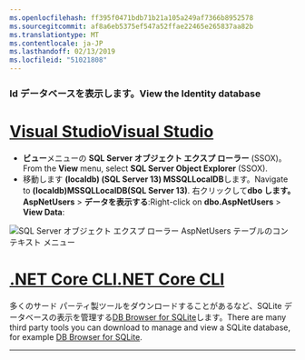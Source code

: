 ```yaml
---
ms.openlocfilehash: ff395f0471bdb71b21a105a249af7366b8952578
ms.sourcegitcommit: af8a6eb5375ef547a52ffae22465e265837aa82b
ms.translationtype: MT
ms.contentlocale: ja-JP
ms.lasthandoff: 02/13/2019
ms.locfileid: "51021808"
---
```

### <a name="view-the-identity-database"></a><span data-ttu-id="7def7-101">Id データベースを表示します。</span><span class="sxs-lookup"><span data-stu-id="7def7-101">View the Identity database</span></span>

# <a name="visual-studiotabvisual-studio"></a>[<span data-ttu-id="7def7-102">Visual Studio</span><span class="sxs-lookup"><span data-stu-id="7def7-102">Visual Studio</span></span>](#tab/visual-studio) 

* <span data-ttu-id="7def7-103">**ビュー**メニューの  **SQL Server オブジェクト エクスプ ローラー** (SSOX)。</span><span class="sxs-lookup"><span data-stu-id="7def7-103">From the **View** menu, select **SQL Server Object Explorer** (SSOX).</span></span>
* <span data-ttu-id="7def7-104">移動します **(localdb) (SQL Server 13) MSSQLLocalDB**します。</span><span class="sxs-lookup"><span data-stu-id="7def7-104">Navigate to **(localdb)MSSQLLocalDB(SQL Server 13)**.</span></span> <span data-ttu-id="7def7-105">右クリックして**dbo します。AspNetUsers** > **データを表示する**:</span><span class="sxs-lookup"><span data-stu-id="7def7-105">Right-click on **dbo.AspNetUsers** > **View Data**:</span></span>

![SQL Server オブジェクト エクスプ ローラー AspNetUsers テーブルのコンテキスト メニュー](~/security/authentication/accconfirm/_static/ssox.png)

# <a name="net-core-clitabnetcore-cli"></a>[<span data-ttu-id="7def7-107">.NET Core CLI</span><span class="sxs-lookup"><span data-stu-id="7def7-107">.NET Core CLI</span></span>](#tab/netcore-cli)

<span data-ttu-id="7def7-108">多くのサード パーティ製ツールをダウンロードすることがあるなど、SQLite データベースの表示を管理する[DB Browser for SQLite](http://sqlitebrowser.org/)します。</span><span class="sxs-lookup"><span data-stu-id="7def7-108">There are many third party tools you can download to manage and view a SQLite database, for example [DB Browser for SQLite](http://sqlitebrowser.org/).</span></span>

------